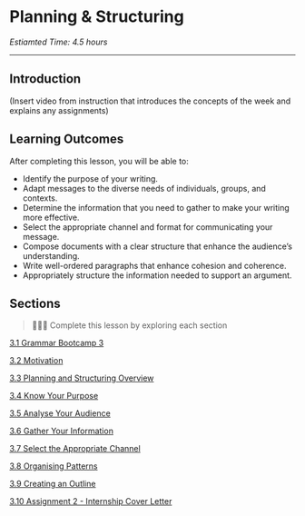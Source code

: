 # Planning & Structuring
*Estiamted Time: 4.5 hours*

---
## Introduction
(Insert video from instruction that introduces the concepts of the week and explains any assignments)

## Learning Outcomes

After completing this lesson, you will be able to:
- Identify the purpose of your writing.
- Adapt messages to the diverse needs of individuals, groups, and contexts.
- Determine the information that you need to gather to make your writing more effective.
- Select the appropriate channel and format for communicating your message.
- Compose documents with a clear structure that enhance the audience’s understanding.
- Write well-ordered paragraphs that enhance cohesion and coherence.
- Appropriately structure the information needed to support an argument.

## Sections

> 👩🏿‍🏫 Complete this lesson by exploring each section

[3.1 Grammar Bootcamp 3](/communicating-for-success/planning-structuring/grammar-bootcamp-3.md)

[3.2 Motivation](/communicating-for-success/planning-structuring/motivation.md)

[3.3 Planning and Structuring Overview](/communicating-for-success/planning-structuring/planning-structuring-overview.md)

[3.4 Know Your Purpose](/communicating-for-success/planning-structuring/know-your-purpose.md)

[3.5 Analyse Your Audience](/communicating-for-success/planning-structuring/analyse-your-audience.md)

[3.6 Gather Your Information](/communicating-for-success/planning-structuring/gather-your-information.md)

[3.7 Select the Appropriate Channel](/communicating-for-success/planning-structuring/select-the-appropriate-channel.md)

[3.8 Organising Patterns](/communicating-for-success/planning-structuring/organising-patterns.md)

[3.9 Creating an Outline](/communicating-for-success/planning-structuring/creating-an-outline.md)

[3.10 Assignment 2 - Internship Cover Letter](/communicating-for-success/planning-structuring/assignment-2-internship-cover-letter.md)
